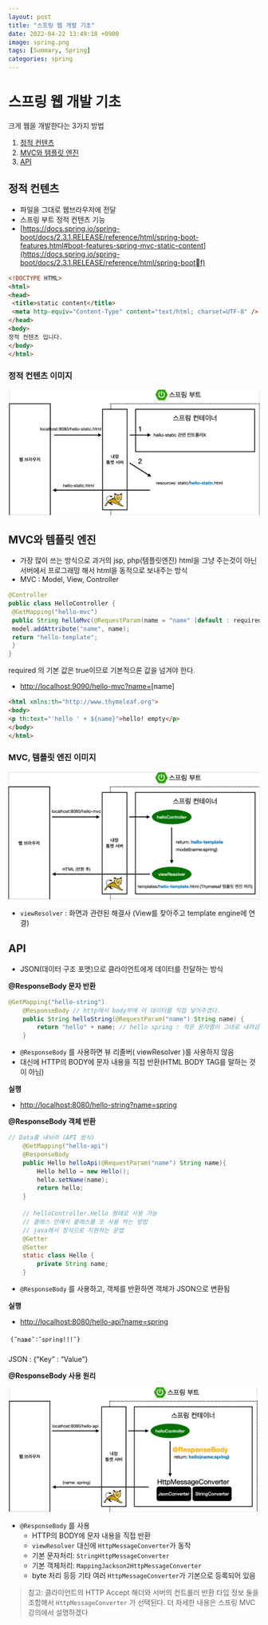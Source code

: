 ```yaml
---
layout: post
title: "스프링 웹 개발 기초"
date: 2022-04-22 13:49:18 +0900
image: spring.png
tags: [Summary, Spring]
categories: spring
---
```


# 스프링 웹 개발 기초

크게 웹을 개발한다는 3가지 방법

1. [정적 컨텐츠](https://www.notion.so/26454c55454b4d9fa1ba9080f16bed88) 
2. [MVC와 템플릿 엔진](https://www.notion.so/26454c55454b4d9fa1ba9080f16bed88)
3. [API](https://www.notion.so/26454c55454b4d9fa1ba9080f16bed88)

## 정적 컨텐츠

- 파일을 그대로 웹브라우저에 전달
- 스프링 부트 정적 컨텐츠 기능
- [https://docs.spring.io/spring-boot/docs/2.3.1.RELEASE/reference/html/spring-boot-features.html#boot-features-spring-mvc-static-content](https://docs.spring.io/spring-boot/docs/2.3.1.RELEASE/reference/html/spring-bootf)

```html
<!DOCTYPE HTML>
<html>
<head>
 <title>static content</title>
 <meta http-equiv="Content-Type" content="text/html; charset=UTF-8" />
</head>
<body>
정적 컨텐츠 입니다.
</body>
</html>
```

### 정적 컨텐츠 이미지

![Untitled](/images/spring/springbasic.png)

## MVC와 템플릿 엔진

- 가장 많이 쓰는 방식으로 과거의 jsp, php(템플릿엔진)  html을 그냥 주는것이 아닌 서버에서 프로그래밍 해서 html을 동적으로 보내주는 방식
- MVC : Model, View, Controller

```java
@Controller
public class HelloController {
 @GetMapping("hello-mvc")
 public String helloMvc(@RequestParam(name = "name" [default : required = true]) String name, Model model) {
 model.addAttribute("name", name);
 return "hello-template";
 }
}
```

required 의 기본 값은 true이므로 기본적으론 값을 넘겨야 한다.

- [http://localhost:9090/hello-mvc?name=](http://localhost:9090/hello-mvc?name=spring)[name]

```html
<html xmlns:th="http://www.thymeleaf.org">
<body>
<p th:text="'hello ' + ${name}">hello! empty</p>
</body>
</html>
```

### MVC, 템플릿 엔진 이미지

![Untitled](/images/spring/springbasic1.png)

- `viewResolver` : 화면과 관련된 해결사 (View를 찾아주고 template engine에 연결)

## API

- JSON(데이터 구조 포맷)으로 클라이언트에게 데이터를 전달하는 방식

**@ResponseBody 문자 반환**

```java
@GetMapping("hello-string")
    @ResponseBody // http에서 body부에 이 데이터를 직접 넣어주겠다.
    public String helloString(@RequestParam("name") String name) {
        return "hello" + name; // hello spring : 적은 문자열이 그대로 내려감
    }
```

- `@ResponseBody` 를 사용하면 뷰 리졸버( viewResolver )를 사용하지 않음
- 대신에 HTTP의 BODY에 문자 내용을 직접 반환(HTML BODY TAG를 말하는 것이 아님)

**실행**

- [http://localhost:8080/hello-string?name=spring](http://localhost:8080/hello-string?name=spring)

**@ResponseBody 객체 반환**

```java
// Data를 내놔라 (API 방식)
    @GetMapping("hello-api")
    @ResponseBody
    public Hello helloApi(@RequestParam("name") String name){
        Hello hello = new Hello();
        hello.setName(name);
        return hello;
    }

    // helloController.Hello 형태로 사용 가능
    // 클래스 안에서 클래스를 또 사용 하는 방법
    // java에서 정식으로 지원하는 문법
    @Getter
    @Setter
    static class Hello {
        private String name;
    }
```

- `@ResponseBody` 를 사용하고, 객체를 반환하면 객체가 JSON으로 변환됨

**실행**

- [http://localhost:8080/hello-api?name=spring](http://localhost:8080/hello-api?name=spring)

![JSON : {”Key” : “Value”}](/images/spring/springbasic2.png)

JSON : {”Key” : “Value”}

**@ResponseBody 사용 원리**

![Untitled](/images/spring/springbasic3.png)

- `@ResponseBody` 를 사용
    - HTTP의 BODY에 문자 내용을 직접 반환
    - `viewResolver` 대신에 `HttpMessageConverter`가 동작
    - 기본 문자처리: `StringHttpMessageConverter`
    - 기본 객체처리: `MappingJackson2HttpMessageConverter`
    - byte 처리 등등 기타 여러 `HttpMessageConverter`가 기본으로 등록되어 있음

> 참고: 클라이언트의 HTTP Accept 해더와 서버의 컨트롤러 반환 타입 정보 둘을 조합해서
`HttpMessageConverter` 가 선택된다. 더 자세한 내용은 스프링 MVC 강의에서 설명하겠다
>